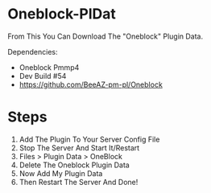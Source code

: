 # Oneblock-PlDat
From This You Can Download The "Oneblock" Plugin Data.

Dependencies:
- Oneblock Pmmp4
- Dev Build #54
- https://github.com/BeeAZ-pm-pl/Oneblock
# Steps

1. Add The Plugin To Your Server Config File
2. Stop The Server And Start It/Restart
3. Files > Plugin Data > OneBlock
4. Delete The Oneblock Plugin Data
5. Now Add My Plugin Data
6. Then Restart The Server And Done!
